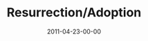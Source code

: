 ---
layout: message
category: message
series: "The Story"
title: "Resurrection/Adoption"
date: 2011-04-23-00-00
message_id: 673
sc-permalink-url: "http://soundcloud.com/crdschurch/resurrection-adoption-1"
audio: "http://s3.amazonaws.com/crossroads-media/messages/audio/thestory05.mp3"
audio-duration: "50:37"
program: "http://s3.amazonaws.com/crossroads-media/documents/04_23-24_11Program.pdf"
description: "We'll be examining the credibility of the most outrageous part of the story&#58; the resurrection of Jesus."
video: "http://s3.amazonaws.com/crossroads-media/messages/video/thestory05.mp4"
video-duration: "50:43"
yt-video-id: "VY5QxsgKlQs"
video-image: "http://s3.amazonaws.com/crossroads-media/images/thestory05_still.jpg"
tag: 
 - easter
 - resurrection
 - credibility
 - science
 - program
explicit: false
---